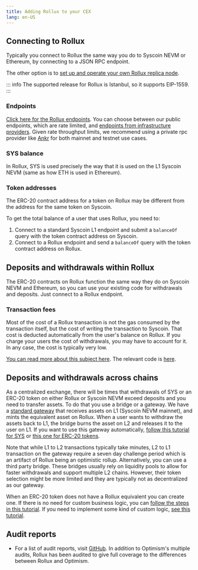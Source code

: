 ```yaml
---
title: Adding Rollux to your CEX
lang: en-US
---
```


## Connecting to Rollux

Typically you connect to Rollux the same way you do to Syscoin NEVM or Ethereum, by connecting to a JSON RPC endpoint.

The other option is to [set up and operate your own Rollux replica node](/docs/developers/build/run-a-node).

::: info 
The supported release for Rollux is Istanbul, so it supports EIP-1559.
:::

### Endpoints

[Click here for the Rollux endpoints](../useful-tools/networks.md). You can choose between our public endpoints, which are rate limited, and [endpoints from infrastructure providers](../useful-tools/networks.md). Given rate throughput limits, we recommend using a private rpc provider like [Ankr](https://www.ankr.com) for both mainnet and testnet use cases. 

### SYS balance

In Rollux, SYS is used precisely the way that it is used on the L1 Syscoin NEVM (same as how ETH is used in Ethereum).

### Token addresses

The ERC-20 contract address for a token on Rollux may be different from the address for the same token on Syscoin.

To get the total balance of a user that uses Rollux, you need to:

1. Connect to a standard Syscoin L1 endpoint and submit a `balanceOf` query with the token contract address on Syscoin.
1. Connect to a Rollux endpoint and send a `balanceOf` query with the token contract address on Rollux.

<!---[The list of tokens and their addresses is here](https://static.optimism.io/optimism.tokenlist.json).

For example, looking at the **SNX** token, we get these addresses:

| ChainID | Network | Address |
| -: | - | - |
| 1  | Ethereum    | 0xc011a73ee8576fb46f5e1c5751ca3b9fe0af2a6f |
| 10 | Optimism    | 0x8700daec35af8ff88c16bdf0418774cb3d7599b4
| 5 | Goerli (test network) | 0x51f44ca59b867E005e48FA573Cb8df83FC7f7597
| 420 | Optimistic Goerli (test network) | 0x2E5ED97596a8368EB9E44B1f3F25B2E813845303

To get the total SNX balance of a user that uses Optimism you need to:

1. Connect to a standard Ethereum endpoint and send a `balanceOf` query to address `0xc011a73ee8576fb46f5e1c5751ca3b9fe0af2a6f`.
1. Connect to an Optimism endpoint and send a `balanceOf` query to address `0x8700daec35af8ff88c16bdf0418774cb3d7599b4`.

--->

## Deposits and withdrawals within Rollux

The ERC-20 contracts on Rollux function the same way they do on Syscoin NEVM and Ethereum, so you can use your existing code for withdrawals and deposits. Just connect to a Rollux endpoint.


### Transaction fees

Most of the cost of a Rollux transaction is not the gas consumed by the transaction itself, but the cost of writing the transaction to Syscoin. That cost is deducted automatically from the user's balance on Rollux. If you charge your users the cost of withdrawals, you may have to account for it. In any case, the cost is typically very low.

[You can read more about this subject here](../developers/build/transaction-fees.md).
The relevant code is [here](https://github.com/SYS-Labs/rollux-tutorial/tree/main/sdk-estimate-gas).


## Deposits and withdrawals across chains

As a centralized exchange, there will be times that withdrawals of SYS or an ERC-20 token on either Rollux or Syscoin NEVM exceed deposits and you need to transfer assets. 
To do that you use a bridge or a gateway. 
We have a [standard gateway](https://bridge.rollux.com) that receives assets on L1 (Syscoin NEVM mainnet), and mints the equivalent asset on Rollux. 
When a user wants to withdraw the assets back to L1, the bridge burns the asset on L2 and releases it to the user on L1. If you want to use this gateway automatically, [follow this tutorial for SYS](https://github.com/SYS-Labs/rollux-tutorial/tree/main/cross-dom-bridge-eth) or [this one for ERC-20 tokens](https://github.com/SYS-Labs/rollux-tutorial/tree/main/cross-dom-bridge-erc20).

Note that while L1 to L2 transactions typically take minutes, L2 to L1 transaction on the gateway require a seven day challenge period which is an artifact of Rollux being an optimistic rollup.
Alternatively, you can use a third party bridge. These bridges usually rely on liquidity pools to allow for faster withdrawals and support multiple L2 chains. However, their token selection might be more limited and they are typically not as decentralized as our gateway.

When an ERC-20 token does not have a Rollux equivalent you can create one. 
If there is no need for custom business logic, you can [follow the steps in this tutorial](https://github.com/SYS-Labs/rollux-tutorial/tree/main/standard-bridge-standard-token).
If you need to implement some kind of custom logic, [see this tutorial](https://github.com/SYS-Labs/rollux-tutorial/tree/main/standard-bridge-custom-token).


## Audit reports

* For a list of audit reports, visit [GitHub](https://github.com/SYS-Labs/rollux/tree/develop/technical-documents/security-reviews). In addition to Optimism's multiple audits, Rollux has been audited to give full coverage to the differences between Rollux and Optimism.
